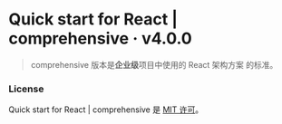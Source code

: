# Quick start for React | comprehensive &middot; v4.0.0

> comprehensive 版本是**企业级**项目中使用的 React 架构方案 的标准。

### License

Quick start for React | comprehensive 是 [MIT 许可](./LICENSE)。
